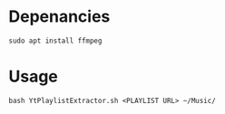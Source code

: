 
# Depenancies

```
sudo apt install ffmpeg
```

# Usage

```
bash YtPlaylistExtractor.sh <PLAYLIST URL> ~/Music/
```

